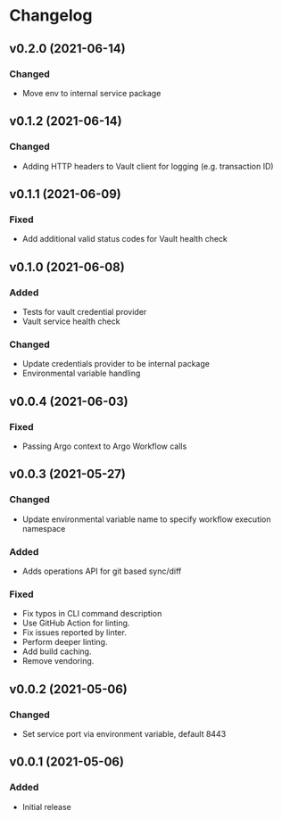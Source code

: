 # Changelog

## v0.2.0 (2021-06-14)
### Changed
* Move env to internal service package

## v0.1.2 (2021-06-14)
### Changed
* Adding HTTP headers to Vault client for logging (e.g. transaction ID)

## v0.1.1 (2021-06-09)
### Fixed
* Add additional valid status codes for Vault health check

## v0.1.0 (2021-06-08)
### Added
* Tests for vault credential provider
* Vault service health check

### Changed
* Update credentials provider to be internal package
* Environmental variable handling

## v0.0.4 (2021-06-03)
### Fixed
* Passing Argo context to Argo Workflow calls

## v0.0.3 (2021-05-27)
### Changed
* Update environmental variable name to specify workflow execution namespace

### Added
* Adds operations API for git based sync/diff

### Fixed
* Fix typos in CLI command description
* Use GitHub Action for linting.
* Fix issues reported by linter.
* Perform deeper linting.
* Add build caching.
* Remove vendoring.

## v0.0.2 (2021-05-06)
### Changed
* Set service port via environment variable, default 8443

## v0.0.1 (2021-05-06)
### Added
* Initial release
